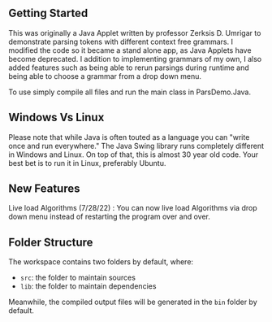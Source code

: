 ## Getting Started

This was originally a Java Applet written by professor Zerksis D. Umrigar to demonstrate parsing tokens with different context free grammars. I modified the code so it became a stand alone app, as Java Applets have become deprecated. I addition to implementing grammars of my own, I also added features such as being able to rerun parsings during runtime and being able to choose a grammar from a drop down menu.

To use simply compile all files and run the main class in ParsDemo.Java.

## Windows Vs Linux

Please note that while Java is often touted as a language you can "write once and run everywhere." The Java Swing library runs completely different in Windows and Linux. On top of that, this is almost 30 year old code. Your best bet is to run it in Linux, preferably Ubuntu.

## New Features

Live load Algorithms (7/28/22) : You can now live load Algorithms via drop down menu instead of restarting the program over and over.

## Folder Structure

The workspace contains two folders by default, where:

- `src`: the folder to maintain sources
- `lib`: the folder to maintain dependencies

Meanwhile, the compiled output files will be generated in the `bin` folder by default.

